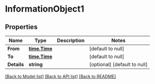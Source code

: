 # InformationObject1

## Properties
Name | Type | Description | Notes
------------ | ------------- | ------------- | -------------
**From** | [**time.Time**](time.Time.md) |  | [default to null]
**To** | [**time.Time**](time.Time.md) |  | [default to null]
**Details** | **string** |  | [optional] [default to null]

[[Back to Model list]](../README.md#documentation-for-models) [[Back to API list]](../README.md#documentation-for-api-endpoints) [[Back to README]](../README.md)

